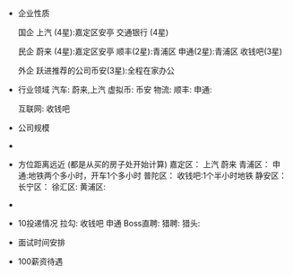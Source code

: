 - 企业性质
  
  国企
  上汽 (4星):嘉定区安亭
  交通银行 (4星)
  
  民企
  蔚来 (4星):嘉定区安亭
  顺丰(2星):青浦区
  申通(2星):青浦区
  收钱吧(3星)
  
  外企
  跃进推荐的公司币安(3星):全程在家办公
- 行业领域
  汽车:
  蔚来,上汽
  虚拟币:
  币安
  物流:
  顺丰:
  申通:
  
  互联网:
  收钱吧
- 公司规模
-
- 方位距离远近
  (都是从买的房子处开始计算)
  嘉定区：
  上汽
  蔚来
  青浦区：
  申通:地铁两个多小时，开车1个多小时
  普陀区：
  收钱吧:1个半小时地铁
  静安区：
  长宁区：
  徐汇区:
  黄浦区:
-
- 10投递情况
  拉勾:
  收钱吧
  申通
  Boss直聘:
  猎聘:
  猎头:
- 面试时间安排
- 100薪资待遇